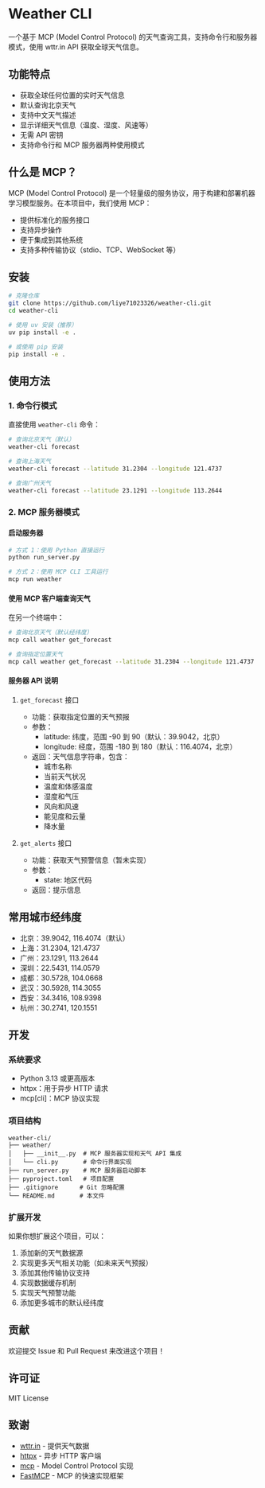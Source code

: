 # Weather CLI

一个基于 MCP (Model Control Protocol) 的天气查询工具，支持命令行和服务器模式，使用 wttr.in API 获取全球天气信息。

## 功能特点

- 获取全球任何位置的实时天气信息
- 默认查询北京天气
- 支持中文天气描述
- 显示详细天气信息（温度、湿度、风速等）
- 无需 API 密钥
- 支持命令行和 MCP 服务器两种使用模式

## 什么是 MCP？

MCP (Model Control Protocol) 是一个轻量级的服务协议，用于构建和部署机器学习模型服务。在本项目中，我们使用 MCP：

- 提供标准化的服务接口
- 支持异步操作
- 便于集成到其他系统
- 支持多种传输协议（stdio、TCP、WebSocket 等）

## 安装

```bash
# 克隆仓库
git clone https://github.com/liye71023326/weather-cli.git
cd weather-cli

# 使用 uv 安装（推荐）
uv pip install -e .

# 或使用 pip 安装
pip install -e .
```

## 使用方法

### 1. 命令行模式

直接使用 `weather-cli` 命令：

```bash
# 查询北京天气（默认）
weather-cli forecast

# 查询上海天气
weather-cli forecast --latitude 31.2304 --longitude 121.4737

# 查询广州天气
weather-cli forecast --latitude 23.1291 --longitude 113.2644
```

### 2. MCP 服务器模式

#### 启动服务器

```bash
# 方式 1：使用 Python 直接运行
python run_server.py

# 方式 2：使用 MCP CLI 工具运行
mcp run weather
```

#### 使用 MCP 客户端查询天气

在另一个终端中：

```bash
# 查询北京天气（默认经纬度）
mcp call weather get_forecast

# 查询指定位置天气
mcp call weather get_forecast --latitude 31.2304 --longitude 121.4737
```

#### 服务器 API 说明

1. `get_forecast` 接口
   - 功能：获取指定位置的天气预报
   - 参数：
     - latitude: 纬度，范围 -90 到 90（默认：39.9042，北京）
     - longitude: 经度，范围 -180 到 180（默认：116.4074，北京）
   - 返回：天气信息字符串，包含：
     - 城市名称
     - 当前天气状况
     - 温度和体感温度
     - 湿度和气压
     - 风向和风速
     - 能见度和云量
     - 降水量

2. `get_alerts` 接口
   - 功能：获取天气预警信息（暂未实现）
   - 参数：
     - state: 地区代码
   - 返回：提示信息

## 常用城市经纬度

- 北京：39.9042, 116.4074（默认）
- 上海：31.2304, 121.4737
- 广州：23.1291, 113.2644
- 深圳：22.5431, 114.0579
- 成都：30.5728, 104.0668
- 武汉：30.5928, 114.3055
- 西安：34.3416, 108.9398
- 杭州：30.2741, 120.1551

## 开发

### 系统要求

- Python 3.13 或更高版本
- httpx：用于异步 HTTP 请求
- mcp[cli]：MCP 协议实现

### 项目结构

```
weather-cli/
├── weather/
│   ├── __init__.py  # MCP 服务器实现和天气 API 集成
│   └── cli.py       # 命令行界面实现
├── run_server.py    # MCP 服务器启动脚本
├── pyproject.toml   # 项目配置
├── .gitignore      # Git 忽略配置
└── README.md       # 本文件
```

### 扩展开发

如果你想扩展这个项目，可以：

1. 添加新的天气数据源
2. 实现更多天气相关功能（如未来天气预报）
3. 添加其他传输协议支持
4. 实现数据缓存机制
5. 实现天气预警功能
6. 添加更多城市的默认经纬度

## 贡献

欢迎提交 Issue 和 Pull Request 来改进这个项目！

## 许可证

MIT License

## 致谢

- [wttr.in](https://wttr.in) - 提供天气数据
- [httpx](https://www.python-httpx.org/) - 异步 HTTP 客户端
- [mcp](https://github.com/lablup/mcp) - Model Control Protocol 实现
- [FastMCP](https://github.com/lablup/fastmcp) - MCP 的快速实现框架
